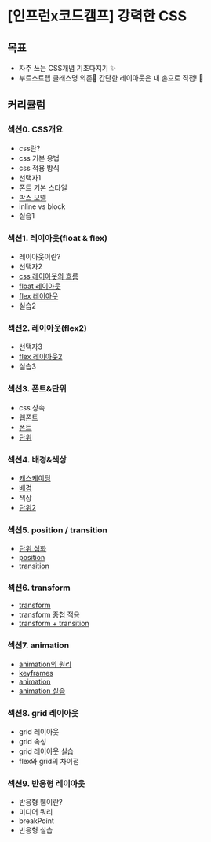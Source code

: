 # [인프런x코드캠프] 강력한 CSS
## 목표
- 자주 쓰는 CSS개념 기초다지기 ✨
- 부트스트랩 클래스명 의존🚫 간단한 레이아웃은 내 손으로 직접! 💪

## 커리큘럼
### 섹션0. CSS개요
- css란?
- css 기본 용법
- css 적용 방식
- 선택자1
- 폰트 기본 스타일
- [박스 모델](./study/BoxModel.md)
- inline vs block
- 실습1

### 섹션1. 레이아웃(float & flex)
- 레이아웃이란?
- 선택자2
- [css 레이아웃의 흐름](./study/FlexLayout.md)
- [float 레이아웃](./study/FlexLayout.md)
- [flex 레이아웃](./study/FlexLayout.md)
- 실습2

### 섹션2. 레이아웃(flex2)
- 선택자3
- [flex 레이아웃2](./study/FlexLayout.md)
- 실습3

### 섹션3. 폰트&단위
- css 상속
- [웹폰트](./study/Font.md)
- [폰트](./study/Font.md)
- [단위](./study/CSS단위.md)

### 섹션4. 배경&색상
- [캐스케이딩](./study/Cascading.md)
- [배경](./study/배경.md)
- 색상
- [단위2](./study/CSS단위.md)

### 섹션5. position / transition
- [단위 심화](./study/CSS단위.md)
- [position](./study/Position.md)
- [transition](./study/Transition.md)
### 섹션6. transform
- [transform](./study/Transform.md)
- [transform 중첩 적용](./study/Transform.md)
- [transform + transition](./study/Transform+Transition.md)

### 섹션7. animation
- [animation의 원리](./study/Animation의%20원리.md)
- [keyframes](./study/keyframes.md)
- [animation](./study/Animation.md)
- [animation 실습](./study/animation.html)

### 섹션8. grid 레이아웃
- grid 레이아웃
- grid 속성
- grid 레이아웃 실습
- flex와 grid의 차이점

### 섹션9. 반응형 레이아웃
- 반응형 웹이란?
- 미디어 쿼리
- breakPoint
- 반응형 실습